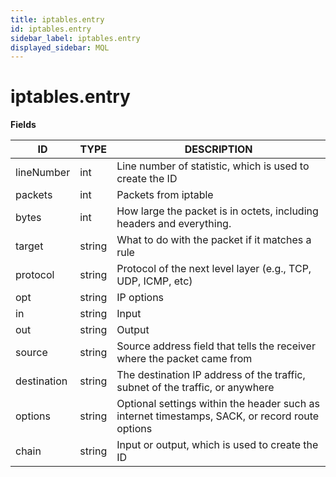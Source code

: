 ```yaml
---
title: iptables.entry
id: iptables.entry
sidebar_label: iptables.entry
displayed_sidebar: MQL
---
```


# iptables.entry

**Fields**

| ID          | TYPE   | DESCRIPTION                                                                                    |
| ----------- | ------ | ---------------------------------------------------------------------------------------------- |
| lineNumber  | int    | Line number of statistic, which is used to create the ID                                       |
| packets     | int    | Packets from iptable                                                                           |
| bytes       | int    | How large the packet is in octets, including headers and everything.                           |
| target      | string | What to do with the packet if it matches a rule                                                |
| protocol    | string | Protocol of the next level layer (e.g., TCP, UDP, ICMP, etc)                                   |
| opt         | string | IP options                                                                                     |
| in          | string | Input                                                                                          |
| out         | string | Output                                                                                         |
| source      | string | Source address field that tells the receiver where the packet came from                        |
| destination | string | The destination IP address of the traffic, subnet of the traffic, or anywhere                  |
| options     | string | Optional settings within the header such as internet timestamps, SACK, or record route options |
| chain       | string | Input or output, which is used to create the ID                                                |
